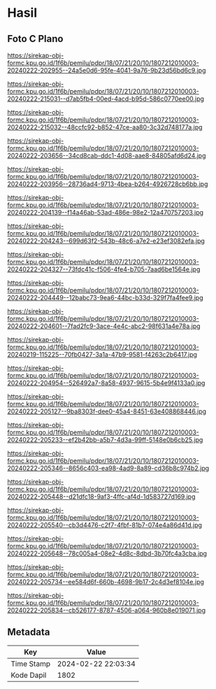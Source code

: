 # Hasil

## Foto C Plano

https://sirekap-obj-formc.kpu.go.id/1f6b/pemilu/pdpr/18/07/21/20/10/1807212010003-20240222-202955--24a5e0d6-95fe-4041-9a76-9b23d56bd6c9.jpg

https://sirekap-obj-formc.kpu.go.id/1f6b/pemilu/pdpr/18/07/21/20/10/1807212010003-20240222-215031--d7ab5fb4-00ed-4acd-b95d-586c0770ee00.jpg

https://sirekap-obj-formc.kpu.go.id/1f6b/pemilu/pdpr/18/07/21/20/10/1807212010003-20240222-215032--48ccfc92-b852-47ce-aa80-3c32d748177a.jpg

https://sirekap-obj-formc.kpu.go.id/1f6b/pemilu/pdpr/18/07/21/20/10/1807212010003-20240222-203656--34cd8cab-ddc1-4d08-aae8-84805afd6d24.jpg

https://sirekap-obj-formc.kpu.go.id/1f6b/pemilu/pdpr/18/07/21/20/10/1807212010003-20240222-203956--28736ad4-9713-4bea-b264-4926728cb6bb.jpg

https://sirekap-obj-formc.kpu.go.id/1f6b/pemilu/pdpr/18/07/21/20/10/1807212010003-20240222-204139--f14a46ab-53ad-486e-98e2-12a470757203.jpg

https://sirekap-obj-formc.kpu.go.id/1f6b/pemilu/pdpr/18/07/21/20/10/1807212010003-20240222-204243--699d63f2-543b-48c6-a7e2-e23ef3082efa.jpg

https://sirekap-obj-formc.kpu.go.id/1f6b/pemilu/pdpr/18/07/21/20/10/1807212010003-20240222-204327--73fdc41c-f506-4fe4-b705-7aad6be1564e.jpg

https://sirekap-obj-formc.kpu.go.id/1f6b/pemilu/pdpr/18/07/21/20/10/1807212010003-20240222-204449--12babc73-9ea6-44bc-b33d-329f7fa4fee9.jpg

https://sirekap-obj-formc.kpu.go.id/1f6b/pemilu/pdpr/18/07/21/20/10/1807212010003-20240222-204601--7fad2fc9-3ace-4e4c-abc2-98f631a4e78a.jpg

https://sirekap-obj-formc.kpu.go.id/1f6b/pemilu/pdpr/18/07/21/20/10/1807212010003-20240219-115225--70fb0427-3a1a-47b9-9581-f4263c2b6417.jpg

https://sirekap-obj-formc.kpu.go.id/1f6b/pemilu/pdpr/18/07/21/20/10/1807212010003-20240222-204954--526492a7-8a58-4937-9615-5b4e9f4133a0.jpg

https://sirekap-obj-formc.kpu.go.id/1f6b/pemilu/pdpr/18/07/21/20/10/1807212010003-20240222-205127--9ba8303f-dee0-45a4-8451-63e408868446.jpg

https://sirekap-obj-formc.kpu.go.id/1f6b/pemilu/pdpr/18/07/21/20/10/1807212010003-20240222-205233--ef2b42bb-a5b7-4d3a-99ff-5148e0b6cb25.jpg

https://sirekap-obj-formc.kpu.go.id/1f6b/pemilu/pdpr/18/07/21/20/10/1807212010003-20240222-205346--8656c403-ea98-4ad9-8a89-cd36b8c974b2.jpg

https://sirekap-obj-formc.kpu.go.id/1f6b/pemilu/pdpr/18/07/21/20/10/1807212010003-20240222-205448--d21dfc18-9af3-4ffc-af4d-1d583727d169.jpg

https://sirekap-obj-formc.kpu.go.id/1f6b/pemilu/pdpr/18/07/21/20/10/1807212010003-20240222-205540--cb3d4476-c2f7-4fbf-81b7-074e4a86d41d.jpg

https://sirekap-obj-formc.kpu.go.id/1f6b/pemilu/pdpr/18/07/21/20/10/1807212010003-20240222-205648--78c005a4-08e2-4d8c-8dbd-3b70fc4a3cba.jpg

https://sirekap-obj-formc.kpu.go.id/1f6b/pemilu/pdpr/18/07/21/20/10/1807212010003-20240222-205734--ee584d6f-660b-4698-9b17-2c4d3ef8104e.jpg

https://sirekap-obj-formc.kpu.go.id/1f6b/pemilu/pdpr/18/07/21/20/10/1807212010003-20240222-205834--cb526177-8787-4506-a064-960b8e019071.jpg


## Metadata

| Key        | Value               |
| ---------- | ------------------- |
| Time Stamp | 2024-02-22 22:03:34 |
| Kode Dapil | 1802                |



